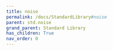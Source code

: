 ```yaml
---
title: noise
permalink: /docs/StandardLibrary#noise
parent: std.noise
grand_parent: Standard Library
has_children: True
nav_order: 0
---
```

